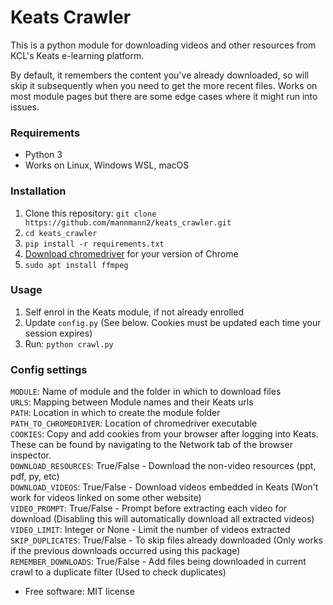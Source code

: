 # Keats Crawler

This is a python module for downloading videos and other resources from KCL's Keats e-learning platform. 

By default, it remembers the content you've already downloaded, so will skip it subsequently when you need to get the more recent files. Works on most module pages but there are some edge cases where it might run into issues.


### Requirements
 - Python 3
 - Works on Linux, Windows WSL, macOS

### Installation
1. Clone this repository: `git clone https://github.com/mannmann2/keats_crawler.git`
1. `cd keats_crawler`
1. `pip install -r requirements.txt`
1. [Download chromedriver](https://chromedriver.chromium.org/downloads) for your version of Chrome
1. `sudo apt install ffmpeg`

### Usage
1. Self enrol in the Keats module, if not already enrolled
1. Update `config.py` (See below. Cookies must be updated each time your session expires)
1. Run: `python crawl.py`

### Config settings
`MODULE`: Name of module and the folder in which to download files  
`URLS`: Mapping between Module names and their Keats urls  
`PATH`: Location in which to create the module folder  
`PATH_TO_CHROMEDRIVER`: Location of chromedriver executable  
`COOKIES`: Copy and add cookies from your browser after logging into Keats. These can be found by navigating to the Network tab of the browser inspector.  
`DOWNLOAD_RESOURCES`: True/False - Download the non-video resources (ppt, pdf, py, etc)  
`DOWNLOAD_VIDEOS`: True/False - Download videos embedded in Keats (Won't work for videos linked on some other website)  
`VIDEO_PROMPT`: True/False - Prompt before extracting each video for download (Disabling this will automatically download all extracted videos)  
`VIDEO_LIMIT`: Integer or None - Limit the number of videos extracted  
`SKIP_DUPLICATES`: True/False - To skip files already downloaded (Only works if the previous downloads occurred using this package)  
`REMEMBER_DOWNLOADS`: True/False - Add files being downloaded in current crawl to a duplicate filter (Used to check duplicates)  


* Free software: MIT license
